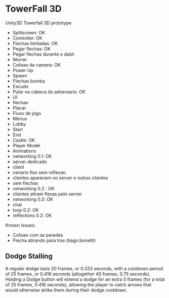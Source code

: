 # TowerFall 3D
Unity3D Towerfall 3D prototype

- Splitscreen: OK
- Controller: OK
- Flechas limitadas: OK
- Pegar flechas: OK
- Pegar flechas durante o dash
- Morrer
- Colisao da camera: OK
- Power Up
 - Spawn
 - Flechas bomba
 - Escudo
- Pular na cabeca do adversario: OK
- UI
 - flechas
 - Placar 
- Fluxo de jogo
 - Menus
 - Lobby
 - Start
 - End
- Castle: OK
- Player Model
 - Animations
- networking 0.1: OK
 - server dedicado
 - client
 - cenario fixo sem reflexao
 - clientes aparecem no server e outros clientes
 - sem flechas
- networking 0.2 : OK
 - clientes atiram flexas pelo server
- networking 0.3: OK
 - chat
- loop 0.2: OK
- relfections 0.2: OK

 Known Issues:
 - Colisao com as paredes
 - Flecha atirando para tras (tiago.bonetti)


## Dodge Stalling

A regular dodge lasts 20 frames, or 0.333 seconds, with a cooldown period of 25 frames, or 0.416
seconds (altogether 45 frames, 0.75 seconds). Holding a Dodge button will extend a dodge for an
extra 5 frames (for a total of 25 frames, 0.416 seconds), allowing the player to catch arrows that
would otherwise strike them during their dodge cooldown. 

	




